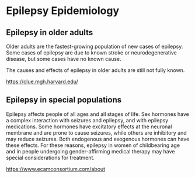 # **Epilepsy Epidemiology**

## Epilepsy in older adults
Older adults are the fastest-growing population of new cases of epilepsy.
Some cases of epilepsy are due to known stroke or neurodegenerative disease, but some cases have no known cause.

The causes and effects of epilepsy in older adults are still not fully known.

https://clue.mgh.harvard.edu/



## Epilepsy in special populations
Epilepsy affects people of all ages and all stages of life.
Sex hormones have a complex interaction with seizures and epilepsy, and with epilepsy medications.
Some hormones have excitatory effects at the neuronal membrane and are prone to cause seizures, while others are inhibitory and may reduce seizures. Both endogenous and exogenous hormones can have these effects.  For these reasons, epilepsy in women of childbearing age and in people undergoing gender-affirming medical therapy may have special considerations for treatment. 

https://www.ecamconsortium.com/about

